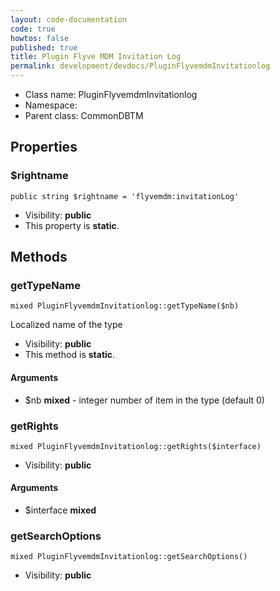 ```yaml
---
layout: code-documentation
code: true
howtos: false
published: true
title: Plugin Flyve MDM Invitation Log
permalink: development/devdocs/PluginFlyvemdmInvitationlog
---
```


* Class name: PluginFlyvemdmInvitationlog
* Namespace:
* Parent class: CommonDBTM





Properties
----------


### $rightname

    public string $rightname = 'flyvemdm:invitationLog'





* Visibility: **public**
* This property is **static**.


Methods
-------


### getTypeName

    mixed PluginFlyvemdmInvitationlog::getTypeName($nb)

Localized name of the type



* Visibility: **public**
* This method is **static**.


#### Arguments
* $nb **mixed** - integer  number of item in the type (default 0)



### getRights

    mixed PluginFlyvemdmInvitationlog::getRights($interface)





* Visibility: **public**


#### Arguments
* $interface **mixed**



### getSearchOptions

    mixed PluginFlyvemdmInvitationlog::getSearchOptions()





* Visibility: **public**
